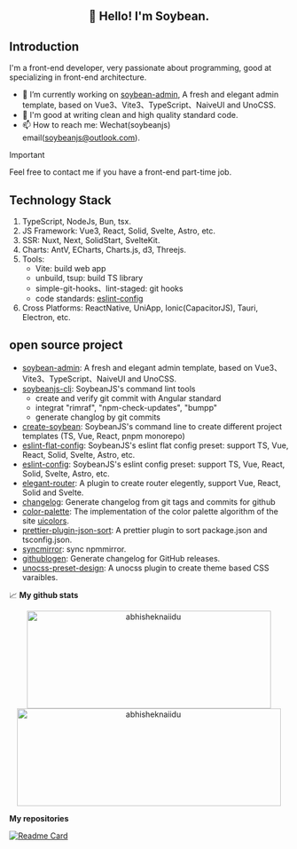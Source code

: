<h2 align="center">👋 Hello! I'm Soybean.</h2>

## Introduction

I'm a front-end developer, very passionate about programming, good at specializing in front-end architecture.

- 🔭 I’m currently working on [soybean-admin](https://github.com/honghuangdc/soybean-admin), A fresh and elegant admin template, based on Vue3、Vite3、TypeScript、NaiveUI and UnoCSS.
- 🌱 I'm good at writing clean and high quality standard code.
- 📫 How to reach me: Wechat(soybeanjs) email(soybeanjs@outlook.com).

> [!IMPORTANT]
> Feel free to contact me if you have a front-end part-time job.

## Technology Stack

1. TypeScript, NodeJs, Bun, tsx.
2. JS Framework: Vue3, React, Solid, Svelte, Astro, etc.
3. SSR: Nuxt, Next, SolidStart, SvelteKit.
4. Charts: AntV, ECharts, Charts.js, d3, Threejs.
5. Tools:
      - Vite: build web app
      - unbuild, tsup: build TS library
      - simple-git-hooks、lint-staged: git hooks
      - code standards: [eslint-config](https://github.com/soybeanjs/eslint-flat-config)
6. Cross Platforms: ReactNative, UniApp, Ionic(CapacitorJS), Tauri, Electron, etc.

## open source project

- [soybean-admin](https://github.com/honghuangdc/soybean-admin): A fresh and elegant admin template, based on Vue3、Vite3、TypeScript、NaiveUI and UnoCSS.
- [soybeanjs-cli](https://github.com/soybeanjs/cli): SoybeanJS's command lint tools
  - create and verify git commit with Angular standard
  - integrat "rimraf", "npm-check-updates", "bumpp"
  - generate changlog by git commits
- [create-soybean](https://github.com/soybeanjs/cli/tree/main/packages/create-soybean): SoybeanJS's command line to create different project templates (TS, Vue, React, pnpm monorepo)
- [eslint-flat-config](https://github.com/soybeanjs/eslint-flat-config): SoybeanJS's eslint flat config preset: support TS, Vue, React, Solid, Svelte, Astro, etc.
- [eslint-config](https://github.com/soybeanjs/eslint-config): SoybeanJS's eslint config preset: support TS, Vue, React, Solid, Svelte, Astro, etc.
- [elegant-router](https://github.com/soybeanjs/elegant-router): A plugin to create router elegently, support Vue, React, Solid and Svelte.
- [changelog](https://github.com/soybeanjs/changelog): Generate changelog from git tags and commits for github
- [color-palette](https://github.com/soybeanjs/color-palette): The implementation of the color palette algorithm of the site [uicolors](https://uicolors.app/create).
- [prettier-plugin-json-sort](https://github.com/soybeanjs/prettier-plugin-json-sort): A prettier plugin to sort package.json and tsconfig.json.
- [syncmirror](https://github.com/soybeanjs/syncmirror): sync npmmirror.
- [githublogen](https://github.com/soybeanjs/changelog/tree/main/packages/githublogen): Generate changelog for GitHub releases.
- [unocss-preset-design](https://github.com/soybeanjs/unocss-preset-design): A unocss plugin to create theme based CSS varaibles.


📈  **My github stats**

<p align="center"> 
  <img width="440" height="176" src="https://github-readme-stats.vercel.app/api?username=honghuangdc&show_icons=true&icon_color=ffb300&bg_color=30,e96443,904e95&title_color=fdd835&text_color=fdd835&layout=compact" alt="abhisheknaiidu" />
  <img width="476" height="176" src="https://github-readme-stats.vercel.app/api/top-langs?username=honghuangdc&hide=handlebars&langs_count=8&layout=compact&bg_color=30,e96443,904e95&title_color=fff&text_color=fff" alt="abhisheknaiidu" />
</p>

**My repositories**

[![Readme Card](https://github-readme-stats.vercel.app/api/pin/?username=honghuangdc&repo=soybean-admin)](https://github.com/honghuangdc/soybean-admin)
